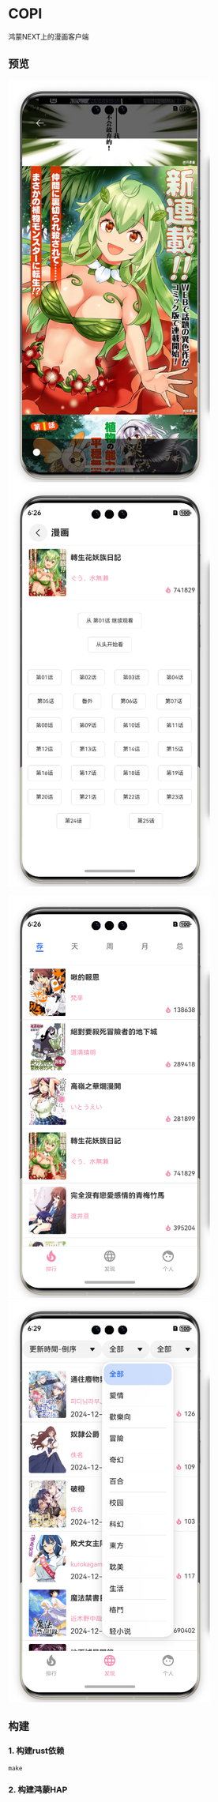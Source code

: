COPI
====

鸿蒙NEXT上的漫画客户端

## 预览

<img src="images/1.png" width="408" /><img src="images/2.png" width="408" />

<img src="images/3.png" width="408" /><img src="images/4.png" width="408" />


## 构建

### 1. 构建rust依赖
```shell
make
```

### 2. 构建鸿蒙HAP

